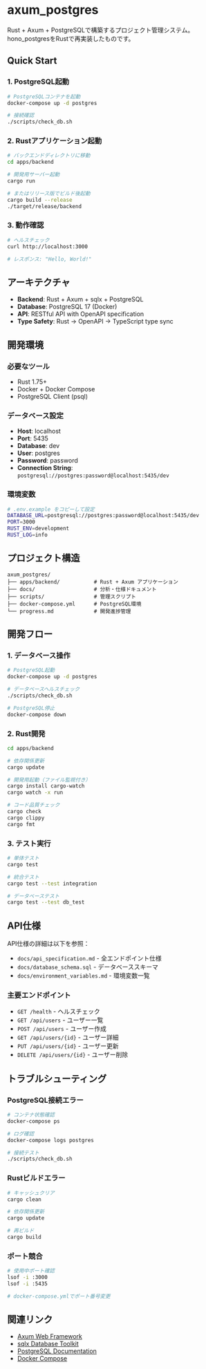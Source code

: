# axum_postgres

Rust + Axum + PostgreSQLで構築するプロジェクト管理システム。hono_postgresをRustで再実装したものです。

## Quick Start

### 1. PostgreSQL起動

```bash
# PostgreSQLコンテナを起動
docker-compose up -d postgres

# 接続確認
./scripts/check_db.sh
```

### 2. Rustアプリケーション起動

```bash
# バックエンドディレクトリに移動
cd apps/backend

# 開発用サーバー起動
cargo run

# またはリリース版でビルド後起動
cargo build --release
./target/release/backend
```

### 3. 動作確認

```bash
# ヘルスチェック
curl http://localhost:3000

# レスポンス: "Hello, World!"
```

## アーキテクチャ

- **Backend**: Rust + Axum + sqlx + PostgreSQL
- **Database**: PostgreSQL 17 (Docker)
- **API**: RESTful API with OpenAPI specification
- **Type Safety**: Rust → OpenAPI → TypeScript type sync

## 開発環境

### 必要なツール

- Rust 1.75+
- Docker + Docker Compose  
- PostgreSQL Client (psql)

### データベース設定

- **Host**: localhost
- **Port**: 5435
- **Database**: dev
- **User**: postgres
- **Password**: password
- **Connection String**: `postgresql://postgres:password@localhost:5435/dev`

### 環境変数

```bash
# .env.example をコピーして設定
DATABASE_URL=postgresql://postgres:password@localhost:5435/dev
PORT=3000
RUST_ENV=development
RUST_LOG=info
```

## プロジェクト構造

```
axum_postgres/
├── apps/backend/           # Rust + Axum アプリケーション
├── docs/                   # 分析・仕様ドキュメント  
├── scripts/                # 管理スクリプト
├── docker-compose.yml      # PostgreSQL環境
└── progress.md             # 開発進捗管理
```

## 開発フロー

### 1. データベース操作

```bash
# PostgreSQL起動
docker-compose up -d postgres

# データベースヘルスチェック
./scripts/check_db.sh

# PostgreSQL停止
docker-compose down
```

### 2. Rust開発

```bash
cd apps/backend

# 依存関係更新
cargo update

# 開発用起動（ファイル監視付き）  
cargo install cargo-watch
cargo watch -x run

# コード品質チェック
cargo check
cargo clippy
cargo fmt
```

### 3. テスト実行

```bash
# 単体テスト
cargo test

# 統合テスト
cargo test --test integration

# データベーステスト
cargo test --test db_test
```

## API仕様

API仕様の詳細は以下を参照：

- `docs/api_specification.md` - 全エンドポイント仕様
- `docs/database_schema.sql` - データベーススキーマ
- `docs/environment_variables.md` - 環境変数一覧

### 主要エンドポイント

- `GET /health` - ヘルスチェック
- `GET /api/users` - ユーザー一覧
- `POST /api/users` - ユーザー作成
- `GET /api/users/{id}` - ユーザー詳細
- `PUT /api/users/{id}` - ユーザー更新
- `DELETE /api/users/{id}` - ユーザー削除

## トラブルシューティング

### PostgreSQL接続エラー

```bash
# コンテナ状態確認
docker-compose ps

# ログ確認  
docker-compose logs postgres

# 接続テスト
./scripts/check_db.sh
```

### Rustビルドエラー

```bash
# キャッシュクリア
cargo clean

# 依存関係更新
cargo update

# 再ビルド
cargo build
```

### ポート競合

```bash
# 使用中ポート確認
lsof -i :3000
lsof -i :5435

# docker-compose.ymlでポート番号変更
```

## 関連リンク

- [Axum Web Framework](https://github.com/tokio-rs/axum)
- [sqlx Database Toolkit](https://github.com/launchbadge/sqlx)
- [PostgreSQL Documentation](https://www.postgresql.org/docs/)
- [Docker Compose](https://docs.docker.com/compose/)
